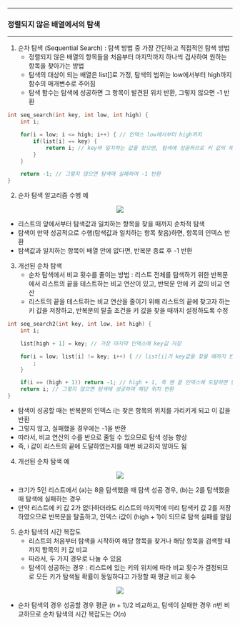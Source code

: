 -----
### 정렬되지 않은 배열에서의 탐색
-----
1. 순차 탐색 (Sequential Search) : 탐색 방법 중 가장 간단하고 직접적인 탐색 방법
   - 정렬되지 않은 배열의 항목들을 처음부터 마지막까지 하나씩 검사하여 원하는 항목을 찾아가는 방법
   - 탐색의 대상이 되는 배열은 list[]로 가정, 탐색의 범위는 low에서부터 high까지 함수의 매개변수로 주어짐
   - 탐색 함수는 탐색에 성공하면 그 항목이 발견된 위치 반환, 그렇지 않으면 -1 반환
```c
int seq_search(int key, int low, int high) {
    int i;

    for(i = low; i <= high; i++) { // 인덱스 low에서부터 high까지
        if(list[i] == key) {
            return i; // key와 일치하는 값을 찾으면, 탐색에 성공하므로 키 값의 해당 인덱스 반환
        }    
    }

    return -1; // 그렇지 않으면 탐색에 실패하여 -1 반환
}
```

2. 순차 탐색 알고리즘 수행 예
<div align="center">
<img src="https://github.com/user-attachments/assets/a0486cf5-4313-49ca-b1a4-c0863a9f8709">
</div>

  - 리스트의 앞에서부터 탐색값과 일치하는 항목을 찾을 때까지 순차적 탐색
  - 탐색이 만약 성공적으로 수행(탐색값과 일치하는 항목 찾음)하면, 항목의 인덱스 반환
  - 탐색값과 일치하는 항목이 배열 안에 없다면, 반복문 종료 후 -1 반환

3. 개선된 순차 탐색
   - 순차 탐색에서 비교 횟수를 줄이는 방법 : 리스트 전체를 탐색하기 위한 반복문에서 리스트의 끝을 테스트하는 비교 연산이 있고, 반복문 안에 키 값의 비교 연산
   - 리스트의 끝을 테스트하는 비교 연산을 줄이기 위해 리스트의 끝에 찾고자 하는 키 값을 저장하고, 반복문의 탈출 조건을 키 값을 찾을 때까지 설정하도록 수정
```c
int seq_search2(int key, int low, int high) {
    int i;

    list[high + 1] = key; // 가장 마지막 인덱스에 key값 저장

    for(i = low; list[i] != key; i++) { // list[i]가 key값을 찾을 때까지 반복
        ;
    }

    if(i == (high + 1)) return -1; // high + 1, 즉 맨 끝 인덱스에 도달하면 탐색 실패한 것이므로 -1 반환
    return i; // 그렇지 않으면 탐색에 성공하여 해당 위치 반환
}
```
   - 탐색이 성공할 때는 반복문의 인덱스 i는 찾은 항목의 위치를 가리키게 되고 이 값을 반환
   - 그렇지 않고, 실패했을 경우에는 -1을 반환
   - 따라서, 비교 연산의 수를 반으로 줄일 수 있으므로 탐색 성능 향상
   - 즉, i 값이 리스트의 끝에 도달하였는지를 매번 비교하지 않아도 됨

4. 개선된 순차 탐색 예
<div align="center">
<img src="https://github.com/user-attachments/assets/091e7fba-1dfe-4c68-920f-40f36c56f723">
</div>

   - 크기가 5인 리스트에서 (a)는 8을 탐색했을 때 탐색 성공 경우, (b)는 2를 탐색했을 때 탐색에 실패하는 경우
   - 만약 리스트에 키 값 2가 없다하더라도 리스트의 마지막에 미리 탐색키 값 2를 저장하였으므로 반복문을 탈출하고, 인덱스 i값이 (high + 1)이 되므로 탐색 실패를 알림

5. 순차 탐색의 시간 복잡도
   - 리스트의 처음부터 탐색을 시작하여 해당 항목을 찾거나 해당 항목을 검색할 때까지 항목의 키 값 비교
   - 따라서, 두 가지 경우로 나눌 수 있음
   - 탐색이 성공하는 경우 : 리스트에 있는 키의 위치에 따라 비교 횟수가 결정되므로 모든 키가 탐색될 확률이 동일하다고 가정할 때 평균 비교 횟수
<div align="center">
<img src="https://github.com/user-attachments/assets/cb35fb13-4686-467a-ab8a-6e61fab6cd7f">
</div>

   - 순차 탐색의 경우 성공할 경우 평균 $(n + 1) / 2$ 비교하고, 탐색이 실패한 경우 $n$번 비교하므로 순차 탐색의 시간 복잡도는 $O(n)$
